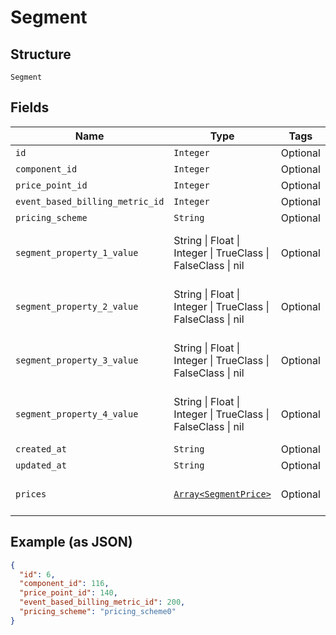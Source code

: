 
# Segment

## Structure

`Segment`

## Fields

| Name | Type | Tags | Description |
|  --- | --- | --- | --- |
| `id` | `Integer` | Optional | - |
| `component_id` | `Integer` | Optional | - |
| `price_point_id` | `Integer` | Optional | - |
| `event_based_billing_metric_id` | `Integer` | Optional | - |
| `pricing_scheme` | `String` | Optional | - |
| `segment_property_1_value` | String \| Float \| Integer \| TrueClass \| FalseClass \| nil | Optional | This is a container for one-of cases. |
| `segment_property_2_value` | String \| Float \| Integer \| TrueClass \| FalseClass \| nil | Optional | This is a container for one-of cases. |
| `segment_property_3_value` | String \| Float \| Integer \| TrueClass \| FalseClass \| nil | Optional | This is a container for one-of cases. |
| `segment_property_4_value` | String \| Float \| Integer \| TrueClass \| FalseClass \| nil | Optional | This is a container for one-of cases. |
| `created_at` | `String` | Optional | - |
| `updated_at` | `String` | Optional | - |
| `prices` | [`Array<SegmentPrice>`](../../doc/models/segment-price.md) | Optional | **Constraints**: *Minimum Items*: `1` |

## Example (as JSON)

```json
{
  "id": 6,
  "component_id": 116,
  "price_point_id": 140,
  "event_based_billing_metric_id": 200,
  "pricing_scheme": "pricing_scheme0"
}
```

